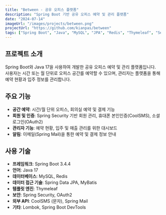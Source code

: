 ```yaml
---
title: "Between - 공유 오피스 플랫폼"
description: "Spring Boot 기반 공유 오피스 예약 및 관리 플랫폼"
date: "2024-07-14"
imageUrl: "/images/projects/between.png"
projectUrl: "https://github.com/kianpas/between"
tags: ["Spring Boot", "Java", "MySQL", "JPA", "Redis", "Thymeleaf", "Security"]
---
```


## 프로젝트 소개

Spring Boot와 Java 17을 사용하여 개발한 공유 오피스 예약 및 관리 플랫폼입니다. 사용자는 시간 또는 월 단위로 오피스 공간를 예약할 수 있으며, 관리자는 플랫폼을 통해 예약 현황과 입주 정보를 관리합니다.

## 주요 기능

- **공간 예약**: 시간/월 단위 오피스, 회의실 예약 및 결제 기능
- **회원 및 인증**: Spring Security 기반 회원 관리, 휴대폰 본인인증(CoolSMS), 소셜 로그인(OAuth2)
- **관리자 기능**: 예약 현황, 입주 및 매출 관리를 위한 대시보드
- **알림**: 이메일(Spring Mail)을 통한 예약 및 결제 정보 안내

## 사용 기술

- **프레임워크**: Spring Boot 3.4.4
- **언어**: Java 17
- **데이터베이스**: MySQL, Redis
- **데이터 접근 기술**: Spring Data JPA, MyBatis
- **템플릿 엔진**: Thymeleaf
- **보안**: Spring Security, OAuth2
- **외부 API**: CoolSMS (문자), Spring Mail
- **기타**: Lombok, Spring Boot DevTools

